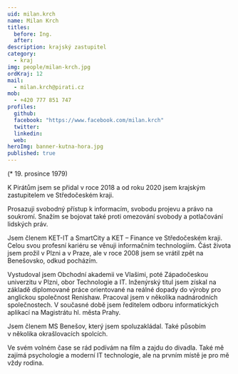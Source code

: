 ```yaml
---
uid: milan.krch
name: Milan Krch
titles:
  before: Ing.
  after:
description: krajský zastupitel
category:
  - kraj
img: people/milan-krch.jpg
ordKraj: 12
mail:
  - milan.krch@pirati.cz
mob:
  - +420 777 851 747
profiles:
  github:
  facebook: "https://www.facebook.com/milan.krch"
  twitter: 
  linkedin: 
  web: 
heroImg: banner-kutna-hora.jpg
published: true
---
```


(* 19. prosince 1979)

K Pirátům jsem se přidal v roce 2018 a od roku 2020 jsem krajským zastupitelem ve Středočeském kraji. 

Prosazuji svobodný přístup k informacím, svobodu projevu a právo na soukromí. Snažím se bojovat také proti omezování svobody a potlačování lidských práv.

Jsem členem  KET-IT a SmartCity a KET – Finance ve Středočeském kraji. Celou svou profesní kariéru se věnuji informačním technologiím. Část života jsem prožil v Plzni a v Praze, ale v roce 2008 jsem se vrátil zpět na Benešovsko, odkud pocházím.

Vystudoval jsem Obchodní akademii ve Vlašimi, poté Západočeskou univerzitu v Plzni, obor Technologie a IT. Inženýrský titul jsem získal na základě diplomované práce orientované na reálné dopady do výroby pro anglickou společnost Renishaw. Pracoval jsem v několika nadnárodních společnostech. V současné době jsem ředitelem odboru informatických aplikací na Magistrátu hl. města Prahy. 

Jsem členem MS Benešov, který jsem spoluzakládal. Také působím v několika okrašlovacích spolcích.

Ve svém volném čase se rád podívám na film a zajdu do divadla. Také mě zajímá psychologie a moderní IT technologie, ale na prvním místě je pro mě vždy rodina.
